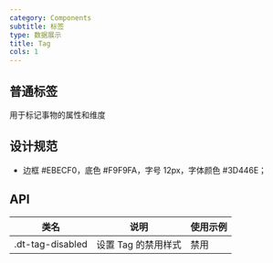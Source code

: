 ```yaml
---
category: Components
subtitle: 标签
type: 数据展示
title: Tag
cols: 1
---
```


## 普通标签

用于标记事物的属性和维度


## 设计规范

- 边框 #EBECF0，底色 #F9F9FA，字号 12px，字体颜色 #3D446E；


## API

|类名  |说明  |使用示例  |
|---------|---------|---------|
|.dt-tag-disabled  | 设置 Tag 的禁用样式 | 禁用 |

